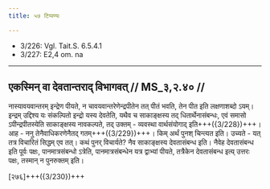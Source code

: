```yaml
---
title: ५७ टिप्पण्यः

---
```

- 3/226: Vgl. Tait.S. 6.5.4.1
- 3/227: E2,4 om. na

____________________________________________


## एकस्मिन् वा देवतान्तराद् विभागवत् // MS_३,२.४० //

नास्यावयवान्तरम् इन्द्रेण पीयते, न चावयवान्तरेणेन्द्रपीतेन तत् पीतं भवति, तेन पीत इति लक्षणाशब्दो ऽयम्। इन्द्रम् उद्दिश्य यः संकल्पितो इन्द्रो यस्य देवतेति, यथैव च साकाङ्क्षस्य तद् धितार्थेनासंबन्धः, एवं समासो ऽपीन्द्रपीतस्येति साकाङ्क्षस्य नावकल्पते, तद् उक्तम् - व्यवस्था वार्थसंयोगाद् इति+++({3/228})+++।
आह - ननु तेनैवाधिकरणेनैतद् गतम्+++({3/229})+++। किम् अर्थं पुनश् चिन्त्यत इति। उच्यते - यत् तत्र विचारितं सिद्धम् एव तत्। कथं पुनर् विचार्यते? नैव साकाङ्क्षस्य देवतासंबन्ध इति। नैवेह देवतासंबन्ध इति पूर्वः पक्षः, पानमात्रसंबन्धो ऽत्रेति, पानमात्रसंबन्धेन यत्र द्वाभ्यां पीयते, तत्रैकेन देवतासंबन्ध इत्य् उत्तरः पक्षः, तस्मान् न पुनरुक्तम् इति।

[२७६]+++({3/230})+++

